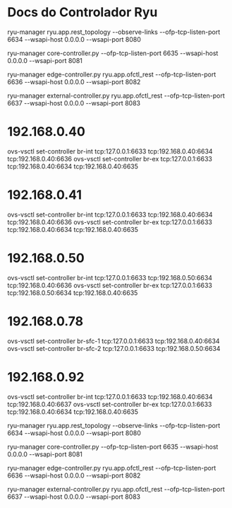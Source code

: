 # Docs do Controlador Ryu

ryu-manager ryu.app.rest_topology --observe-links --ofp-tcp-listen-port 6634 --wsapi-host 0.0.0.0 --wsapi-port 8080

ryu-manager core-controller.py --ofp-tcp-listen-port 6635 --wsapi-host 0.0.0.0 --wsapi-port 8081

ryu-manager edge-controller.py ryu.app.ofctl_rest --ofp-tcp-listen-port 6636 --wsapi-host 0.0.0.0 --wsapi-port 8082

ryu-manager external-controller.py ryu.app.ofctl_rest --ofp-tcp-listen-port 6637 --wsapi-host 0.0.0.0 --wsapi-port 8083

# 192.168.0.40
ovs-vsctl set-controller br-int tcp:127.0.0.1:6633 tcp:192.168.0.40:6634 tcp:192.168.0.40:6636
ovs-vsctl set-controller br-ex tcp:127.0.0.1:6633 tcp:192.168.0.40:6634 tcp:192.168.0.40:6635

# 192.168.0.41
ovs-vsctl set-controller br-int tcp:127.0.0.1:6633 tcp:192.168.0.40:6634 tcp:192.168.0.40:6636
ovs-vsctl set-controller br-ex tcp:127.0.0.1:6633 tcp:192.168.0.40:6634 tcp:192.168.0.40:6635

# 192.168.0.50
ovs-vsctl set-controller br-int tcp:127.0.0.1:6633 tcp:192.168.0.50:6634 tcp:192.168.0.40:6636
ovs-vsctl set-controller br-ex tcp:127.0.0.1:6633 tcp:192.168.0.50:6634 tcp:192.168.0.40:6635

# 192.168.0.78
ovs-vsctl set-controller br-sfc-1 tcp:127.0.0.1:6633 tcp:192.168.0.40:6634
ovs-vsctl set-controller br-sfc-2 tcp:127.0.0.1:6633 tcp:192.168.0.50:6634

# 192.168.0.92
ovs-vsctl set-controller br-int tcp:127.0.0.1:6633 tcp:192.168.0.40:6634 tcp:192.168.0.40:6637
ovs-vsctl set-controller br-ex tcp:127.0.0.1:6633 tcp:192.168.0.40:6634 tcp:192.168.0.40:6635

ryu-manager ryu.app.rest_topology --observe-links --ofp-tcp-listen-port 6634 --wsapi-host 0.0.0.0 --wsapi-port 8080

ryu-manager core-controller.py --ofp-tcp-listen-port 6635 --wsapi-host 0.0.0.0 --wsapi-port 8081

ryu-manager edge-controller.py ryu.app.ofctl_rest --ofp-tcp-listen-port 6636 --wsapi-host 0.0.0.0 --wsapi-port 8082

ryu-manager external-controller.py ryu.app.ofctl_rest --ofp-tcp-listen-port 6637 --wsapi-host 0.0.0.0 --wsapi-port 8083